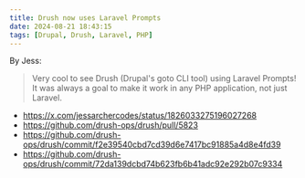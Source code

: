 ```yaml
---
title: Drush now uses Laravel Prompts
date: 2024-08-21 18:43:15
tags: [Drupal, Drush, Laravel, PHP]
---
```


By Jess:

> Very cool to see Drush (Drupal's goto CLI tool) using Laravel Prompts! It was always a goal to make it work in any PHP application, not just Laravel.

- <https://x.com/jessarchercodes/status/1826033275196027268>
- <https://github.com/drush-ops/drush/pull/5823>
- <https://github.com/drush-ops/drush/commit/f2e39540cbd7cd39d6e7417bc91885a4d8e4fd39>
- <https://github.com/drush-ops/drush/commit/72da139dcbd74b623fb6b41adc92e292b07c9334>
